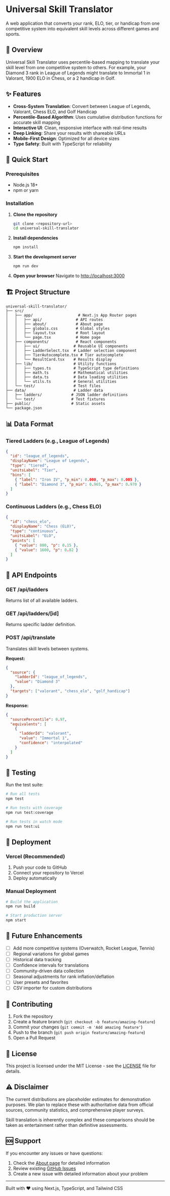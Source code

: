 # Universal Skill Translator

A web application that converts your rank, ELO, tier, or handicap from one competitive system into equivalent skill levels across different games and sports.

## 🎯 Overview

Universal Skill Translator uses percentile-based mapping to translate your skill level from one competitive system to others. For example, your Diamond 3 rank in League of Legends might translate to Immortal 1 in Valorant, 1900 ELO in Chess, or a 2 handicap in Golf.

## ✨ Features

- **Cross-System Translation**: Convert between League of Legends, Valorant, Chess ELO, and Golf Handicap
- **Percentile-Based Algorithm**: Uses cumulative distribution functions for accurate skill mapping
- **Interactive UI**: Clean, responsive interface with real-time results
- **Deep Linking**: Share your results with shareable URLs
- **Mobile-First Design**: Optimized for all device sizes
- **Type Safety**: Built with TypeScript for reliability

## 🚀 Quick Start

### Prerequisites

- Node.js 18+ 
- npm or yarn

### Installation

1. **Clone the repository**
   ```bash
   git clone <repository-url>
   cd universal-skill-translator
   ```

2. **Install dependencies**
   ```bash
   npm install
   ```

3. **Start the development server**
   ```bash
   npm run dev
   ```

4. **Open your browser**
   Navigate to [http://localhost:3000](http://localhost:3000)

## 🏗️ Project Structure

```
universal-skill-translator/
├── src/
│   ├── app/                    # Next.js App Router pages
│   │   ├── api/               # API routes
│   │   ├── about/             # About page
│   │   ├── globals.css        # Global styles
│   │   ├── layout.tsx         # Root layout
│   │   └── page.tsx           # Home page
│   ├── components/            # React components
│   │   ├── ui/               # Reusable UI components
│   │   ├── LadderSelect.tsx  # Ladder selection component
│   │   ├── TierAutocomplete.tsx # Tier autocomplete
│   │   └── ResultCard.tsx    # Results display
│   ├── lib/                  # Utility functions
│   │   ├── types.ts          # TypeScript type definitions
│   │   ├── math.ts           # Mathematical utilities
│   │   ├── data.ts           # Data loading utilities
│   │   └── utils.ts          # General utilities
│   └── test/                 # Test files
├── data/                     # Ladder data
│   ├── ladders/             # JSON ladder definitions
│   └── test/                # Test fixtures
├── public/                  # Static assets
└── package.json
```

## 📊 Data Format

### Tiered Ladders (e.g., League of Legends)

```json
{
  "id": "league_of_legends",
  "displayName": "League of Legends",
  "type": "tiered",
  "unitsLabel": "Tier",
  "bins": [
    { "label": "Iron IV", "p_min": 0.000, "p_max": 0.005 },
    { "label": "Diamond 3", "p_min": 0.965, "p_max": 0.970 }
  ]
}
```

### Continuous Ladders (e.g., Chess ELO)

```json
{
  "id": "chess_elo",
  "displayName": "Chess (ELO)",
  "type": "continuous",
  "unitsLabel": "ELO",
  "points": [
    { "value": 800, "p": 0.15 },
    { "value": 1600, "p": 0.82 }
  ]
}
```

## 🔧 API Endpoints

### GET /api/ladders
Returns list of all available ladders.

### GET /api/ladders/[id]
Returns specific ladder definition.

### POST /api/translate
Translates skill levels between systems.

**Request:**
```json
{
  "source": {
    "ladderId": "league_of_legends",
    "value": "Diamond 3"
  },
  "targets": ["valorant", "chess_elo", "golf_handicap"]
}
```

**Response:**
```json
{
  "sourcePercentile": 0.97,
  "equivalents": [
    {
      "ladderId": "valorant",
      "value": "Immortal 1",
      "confidence": "interpolated"
    }
  ]
}
```

## 🧪 Testing

Run the test suite:

```bash
# Run all tests
npm test

# Run tests with coverage
npm run test:coverage

# Run tests in watch mode
npm run test:ui
```

## 🚀 Deployment

### Vercel (Recommended)

1. Push your code to GitHub
2. Connect your repository to Vercel
3. Deploy automatically

### Manual Deployment

```bash
# Build the application
npm run build

# Start production server
npm start
```

## 🔮 Future Enhancements

- [ ] Add more competitive systems (Overwatch, Rocket League, Tennis)
- [ ] Regional variations for global games
- [ ] Historical data tracking
- [ ] Confidence intervals for translations
- [ ] Community-driven data collection
- [ ] Seasonal adjustments for rank inflation/deflation
- [ ] User presets and favorites
- [ ] CSV importer for custom distributions

## 🤝 Contributing

1. Fork the repository
2. Create a feature branch (`git checkout -b feature/amazing-feature`)
3. Commit your changes (`git commit -m 'Add amazing feature'`)
4. Push to the branch (`git push origin feature/amazing-feature`)
5. Open a Pull Request

## 📝 License

This project is licensed under the MIT License - see the [LICENSE](LICENSE) file for details.

## ⚠️ Disclaimer

The current distributions are placeholder estimates for demonstration purposes. We plan to replace these with authoritative data from official sources, community statistics, and comprehensive player surveys.

Skill translation is inherently complex and these comparisons should be taken as entertainment rather than definitive assessments.

## 🆘 Support

If you encounter any issues or have questions:

1. Check the [About page](/about) for detailed information
2. Review existing [GitHub Issues](../../issues)
3. Create a new issue with detailed information about your problem

---

Built with ❤️ using Next.js, TypeScript, and Tailwind CSS 
